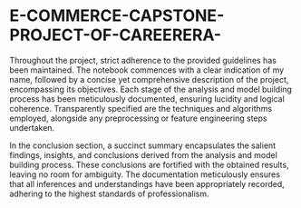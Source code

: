 # E-COMMERCE-CAPSTONE-PROJECT-OF-CAREERERA-

Throughout the project, strict adherence to the provided guidelines has been maintained. The notebook commences with a clear indication of my name, followed by a concise yet comprehensive description of the project, encompassing its objectives. Each stage of the analysis and model building process has been meticulously documented, ensuring lucidity and logical coherence. Transparently specified are the techniques and algorithms employed, alongside any preprocessing or feature engineering steps undertaken.

In the conclusion section, a succinct summary encapsulates the salient findings, insights, and conclusions derived from the analysis and model building process. These conclusions are fortified with the obtained results, leaving no room for ambiguity. The documentation meticulously ensures that all inferences and understandings have been appropriately recorded, adhering to the highest standards of professionalism.
